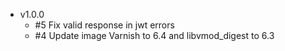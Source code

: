 * v1.0.0
	* #5 Fix valid response in jwt errors
	* #4 Update image Varnish to 6.4 and libvmod_digest to 6.3
